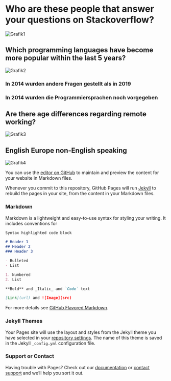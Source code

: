 # Who are these people that answer your questions on Stackoverflow?
![Grafik1](https://i.imgur.com/IDcKI8N.png)

## Which programming languages have become more popular within the last 5 years?
![Grafik2](https://i.imgur.com/BNaMohM.png)

### In 2014 wurden andere Fragen gestellt als in 2019
### In 2014 wurden die Programmiersprachen noch vorgegeben

## Are there age differences regarding remote working?
![Grafik3](https://i.imgur.com/NXf3m87.png)

## English Europe non-English speaking
![Grafik4](https://i.imgur.com/OoYg7ua.png)


You can use the [editor on GitHub](https://github.com/wachra/udacity-project1/edit/master/README.md) to maintain and preview the content for your website in Markdown files.

Whenever you commit to this repository, GitHub Pages will run [Jekyll](https://jekyllrb.com/) to rebuild the pages in your site, from the content in your Markdown files.

### Markdown

Markdown is a lightweight and easy-to-use syntax for styling your writing. It includes conventions for

```markdown
Syntax highlighted code block

# Header 1
## Header 2
### Header 3

- Bulleted
- List

1. Numbered
2. List

**Bold** and _Italic_ and `Code` text

[Link](url) and ![Image](src)
```

For more details see [GitHub Flavored Markdown](https://guides.github.com/features/mastering-markdown/).

### Jekyll Themes

Your Pages site will use the layout and styles from the Jekyll theme you have selected in your [repository settings](https://github.com/wachra/udacity-project1/settings). The name of this theme is saved in the Jekyll `_config.yml` configuration file.

### Support or Contact

Having trouble with Pages? Check out our [documentation](https://help.github.com/categories/github-pages-basics/) or [contact support](https://github.com/contact) and we’ll help you sort it out.
